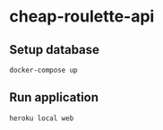# cheap-roulette-api

## Setup database

```
docker-compose up

```

## Run application

```
heroku local web
```